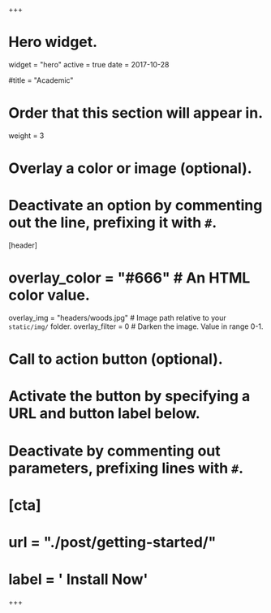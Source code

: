 +++
# Hero widget.
widget = "hero"
active = true
date = 2017-10-28

#title = "Academic"

# Order that this section will appear in.
weight = 3

# Overlay a color or image (optional).
#   Deactivate an option by commenting out the line, prefixing it with `#`.
 [header]
#   overlay_color = "#666"  # An HTML color value.
   overlay_img = "headers/woods.jpg"  # Image path relative to your `static/img/` folder.
   overlay_filter = 0  # Darken the image. Value in range 0-1.

# Call to action button (optional).
#   Activate the button by specifying a URL and button label below.
#   Deactivate by commenting out parameters, prefixing lines with `#`.
# [cta]
#   url = "./post/getting-started/"
#   label = '<i class="fa fa-download"></i> Install Now'
+++


